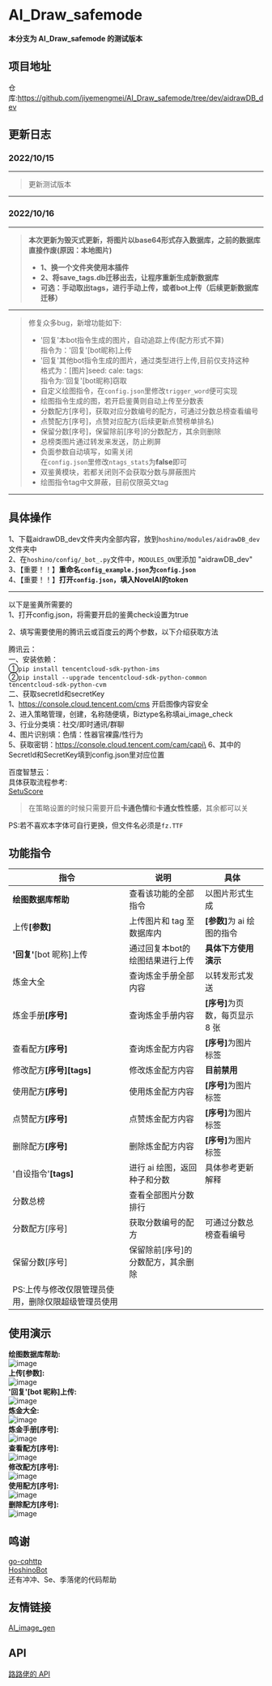 # AI_Draw_safemode
<b>本分支为 AI_Draw_safemode 的测试版本</b>

## 项目地址
仓库:<a href="https://github.com/jiyemengmei/AI_Draw_safemode/tree/dev/aidrawDB_dev" target="_BLANK">https://github.com/jiyemengmei/AI_Draw_safemode/tree/dev/aidrawDB_dev</a>
## 更新日志
### 2022/10/15
***
>更新测试版本
***
### 2022/10/16
***
><b>本次更新为毁灭式更新，将图片以base64形式存入数据库，之前的数据库直接作废(原因：本地图片)
>- 1、换一个文件夹使用本插件
>- 2、将save_tags.db迁移出去，让程序重新生成新数据库
>- 可选：手动取出tags，进行手动上传，或者bot上传（后续更新数据库迁移）</b>
***
>修复众多bug，新增功能如下:
>- '回复'本bot指令生成的图片，自动追踪上传(配方形式不算)\
指令为：'回复'[bot昵称]上传
>- '回复'其他bot指令生成的图片，通过类型进行上传,目前仅支持这种\
格式为：[图片]seed: cale: tags:\
指令为:'回复'[bot昵称]窃取
>- 自定义绘图指令，在`config.json`里修改`trigger_word`便可实现
>- 绘图指令生成的图，若开启鉴黄则自动上传至分数表
>- 分数配方[序号]，获取对应分数编号的配方，可通过分数总榜查看编号
>- 点赞配方[序号]，点赞对应配方(后续更新点赞榜单排名)
>- 保留分数[序号]，保留除前[序号]的分数配方，其余则删除
>- 总榜类图片通过转发来发送，防止刷屏
>- 负面参数自动填写，如需关闭\
在`config.json`里修改`ntags_stats`为**false**即可
>- 双鉴黄模块，若都关闭则不会获取分数与屏蔽图片
>- 绘图指令tag中文屏蔽，目前仅限英文tag
***


## 具体操作
1、下载aidrawDB_dev文件夹内全部内容，放到<code>hoshino/modules/aidrawDB_dev</code>文件夹中\
2、在<code>hoshino/config/\_bot\_.py</code>文件中，<code>MODULES_ON</code>里添加 "aidrawDB_dev"\
3、【重要！！】**重命名`config_example.json`为`config.json`**\
4、【重要！！】**打开`config.json`，填入NovelAI的token**
***
以下是鉴黄所需要的\
1、打开config.json，将需要开启的鉴黄check设置为true

2、填写需要使用的腾讯云或百度云的两个参数，以下介绍获取方法

腾讯云：\
一、安装依赖：\
①<code>pip install tencentcloud-sdk-python-ims</code>\
②<code>pip install --upgrade tencentcloud-sdk-python-common tencentcloud-sdk-python-cvm</code>\
二、获取secretId和secretKey\
1、https://console.cloud.tencent.com/cms 开启图像内容安全\
2、进入策略管理，创建，名称随便填，Biztype名称填ai_image_check\
3、行业分类填：社交/即时通讯/群聊\
4、图片识别填：色情：性器官裸露/性行为\
5、获取密钥：https://console.cloud.tencent.com/cam/capi\
6、其中的SecretId和SecretKey填到config.json里对应位置

百度智慧云：\
具体获取流程参考:\
<a href="https://github.com/pcrbot/SetuScore#%E4%BD%BF%E7%94%A8%E8%AF%B4%E6%98%8E" target="_BLANK">SetuScore</a>
> 在策略设置的时候只需要开启**卡通色情**和**卡通女性性感**，其余都可以关

PS:若不喜欢本字体可自行更换，但文件名必须是<code>fz.TTF</code>
## 功能指令

| 指令                                                | 说明                             | 具体                               |
| --------------------------------------------------- | -------------------------------- | ---------------------------------- |
| <b>绘图数据库帮助</b>                               | 查看该功能的全部指令             | 以图片形式生成                     |
| 上传<b>[参数]</b>                                   | 上传图片和 tag 至数据库内        | <b>[参数]</b>为 ai 绘图的指令      |
| <b>'回复'</b>[bot 昵称]上传                         | 通过回复本bot的绘图结果进行上传 | <b>具体下方使用演示</b>            |
| 炼金大全                                            | 查询炼金手册全部内容             | 以转发形式发送         |
| 炼金手册<b>[序号]</b>                               | 查询炼金手册内容                 | <b>[序号]</b>为页数，每页显示 8 张 |
| 查看配方<b>[序号]</b>                               | 查询炼金配方内容                 | <b>[序号]</b>为图片标签            |
| 修改配方<b>[序号][tags]</b>                         | 修改炼金配方内容                 | <b>目前禁用</b>          |
| 使用配方<b>[序号]</b>                               | 使用炼金配方内容                 | <b>[序号]</b>为图片标签            |
| 点赞配方<b>[序号]</b>                               | 点赞炼金配方内容                 | <b>[序号]</b>为图片标签            |
| 删除配方<b>[序号]</b>                               | 删除炼金配方内容                 | <b>[序号]</b>为图片标签            |
| '自设指令'<b>[tags]</b>                                   | 进行 ai 绘图，返回种子和分数     | 具体参考更新解释  |
| 分数总榜                                        | 查看全部图片分数排行             |
| 分数配方[序号]  | 获取分数编号的配方  | 可通过分数总榜查看编号
| 保留分数[序号]                                        | 保留除前[序号]的分数配方，其余删除  |
| PS:上传与修改仅限管理员使用，删除仅限超级管理员使用 |

## 使用演示

<b>绘图数据库帮助:</b>\
![image](https://github.com/jiyemengmei/AI_Draw_safemode/blob/main/image/%E7%BB%98%E5%9B%BE%E6%95%B0%E6%8D%AE%E5%BA%93%E5%B8%AE%E5%8A%A9.png)\
<b>上传[参数]:</b>\
![image](https://github.com/jiyemengmei/AI_Draw_safemode/blob/main/image/%E4%B8%8A%E4%BC%A0.png)\
<b>'回复'[bot 昵称]上传:</b>\
![image](https://github.com/jiyemengmei/AI_Draw_safemode/blob/main/image/%E6%8C%87%E4%BB%A4%E4%B8%8A%E4%BC%A0.png)\
<b>炼金大全:</b>\
![image](https://github.com/jiyemengmei/AI_Draw_safemode/blob/main/image/%E7%82%BC%E9%87%91%E5%A4%A7%E5%85%A8.png)\
<b>炼金手册[序号]:</b>\
![image](https://github.com/jiyemengmei/AI_Draw_safemode/blob/main/image/%E7%82%BC%E9%87%91%E6%89%8B%E5%86%8C.png)\
<b>查看配方[序号]:</b>\
![image](https://github.com/jiyemengmei/AI_Draw_safemode/blob/main/image/%E6%9F%A5%E7%9C%8B%E9%85%8D%E6%96%B9.png)\
<b>修改配方[序号]:</b>\
![image](https://github.com/jiyemengmei/AI_Draw_safemode/blob/main/image/%E4%BF%AE%E6%94%B9%E9%85%8D%E6%96%B9.png)\
<b>使用配方[序号]:</b>\
![image](https://github.com/jiyemengmei/AI_Draw_safemode/blob/main/image/%E4%BD%BF%E7%94%A8%E9%85%8D%E6%96%B9.png)\
<b>删除配方[序号]:</b>\
![image](https://github.com/jiyemengmei/AI_Draw_safemode/blob/main/image/%E5%88%A0%E9%99%A4%E9%85%8D%E6%96%B9.png)

## 鸣谢

<a href="https://github.com/Mrs4s/go-cqhttp" target="_BLANK">go-cqhttp</a>\
<a href="https://github.com/Ice-Cirno/HoshinoBot" target="_BLANK">HoshinoBot</a>\
还有冲冲、Se、季落佬的代码帮助

## 友情链接
<a href="https://github.com/CYDXDianXian/AI_image_gen" target="_BLANK">AI_image_gen</a>

## API
<a href="" target="_BLANK">路路佬的 API</a>
